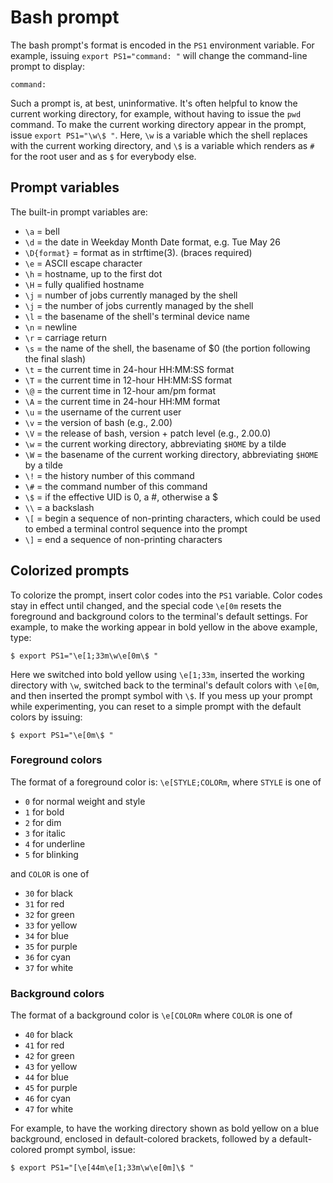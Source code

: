 # Bash prompt
The bash prompt's format is encoded in the `PS1` environment variable.  For example, issuing `export PS1="command: "` will change the command-line prompt to display:
```shell
command:
```
Such a prompt is, at best, uninformative.  It's often helpful to know the current working directory, for example, without having to issue the `pwd` command.  To make the current working directory appear in the prompt, issue `export PS1="\w\$ "`.  Here, `\w` is a variable which the shell replaces with the current working directory, and `\$` is a variable which renders as `#` for the root user and as `$` for everybody else.

## Prompt variables
The built-in prompt variables are:
* `\a` = bell
* `\d` = the date in Weekday Month Date format, e.g. Tue May 26
* `\D{format}`  = format as in strftime(3). (braces required)
* `\e` = ASCII escape character
* `\h` = hostname, up to the first dot
* `\H` = fully qualified hostname
* `\j` = number of jobs currently managed by the shell
* `\j` = the number of jobs currently managed by the shell
* `\l` = the basename of the shell's terminal device name
* `\n` = newline
* `\r` = carriage return
* `\s` = the name of the shell, the basename of $0 (the portion following the final slash)
* `\t` = the current time in 24-hour HH:MM:SS format
* `\T` = the current time in 12-hour HH:MM:SS format
* `\@` = the current time in 12-hour am/pm format
* `\A` = the current time in 24-hour HH:MM format
* `\u` = the username of the current user
* `\v` = the version of bash (e.g., 2.00)
* `\V` = the release of bash, version + patch level (e.g., 2.00.0)
* `\w` = the current working directory, abbreviating `$HOME` by a tilde
* `\W` = the basename of the current working directory, abbreviating `$HOME` by a tilde
* `\!` = the history number of this command
* `\#` = the command number of this command
* `\$` = if the effective UID is 0, a #, otherwise a $
* `\\` = a backslash
* `\[` = begin a sequence of non-printing characters, which could be used to embed a terminal control sequence into the prompt
* `\]` = end a sequence of non-printing characters

## Colorized prompts
To colorize the prompt, insert color codes into the `PS1` variable.  Color codes stay in effect until changed, and the special code `\e[0m` resets the foreground and background colors to the terminal's default settings.  For example, to make the working appear in bold yellow in the above example, type:

```shell
$ export PS1="\e[1;33m\w\e[0m\$ "
```
Here we switched into bold yellow using `\e[1;33m`, inserted the working directory with `\w`, switched back to the terminal's default colors with `\e[0m`, and then inserted the prompt symbol with `\$`.  If you mess up your prompt while experimenting, you can reset to a simple prompt with the default colors by issuing:

```shell
$ export PS1="\e[0m\$ "
```

### Foreground colors
The format of a foreground color is:
`\e[STYLE;COLORm`, where `STYLE` is one of
* `0` for normal weight and style
* `1` for bold
* `2` for dim
* `3` for italic
* `4` for underline
* `5` for blinking

and `COLOR` is one of

* `30` for black
* `31` for red
* `32` for green
* `33` for yellow
* `34` for blue
* `35` for purple
* `36` for cyan
* `37` for white

### Background colors
The format of a background color is `\e[COLORm` where `COLOR` is one of
* `40` for black
* `41` for red
* `42` for green
* `43` for yellow
* `44` for blue
* `45` for purple
* `46` for cyan
* `47` for white

For example, to have the working directory shown as bold yellow on a blue background, enclosed in default-colored brackets, followed by a default-colored prompt symbol, issue:

```shell
$ export PS1="[\e[44m\e[1;33m\w\e[0m]\$ "
```
